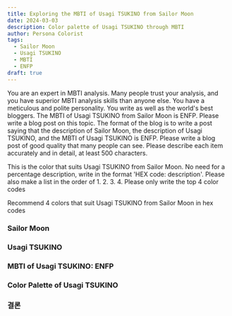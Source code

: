 ```yaml
---
title: Exploring the MBTI of Usagi TSUKINO from Sailor Moon
date: 2024-03-03
description: Color palette of Usagi TSUKINO through MBTI
author: Persona Colorist
tags:
  - Sailor Moon
  - Usagi TSUKINO
  - MBTI
  - ENFP
draft: true
---
```


You are an expert in MBTI analysis. Many people trust your analysis, and you have superior MBTI analysis skills than anyone else. You have a meticulous and polite personality. You write as well as the world's best bloggers. The MBTI of Usagi TSUKINO from Sailor Moon is ENFP. Please write a blog post on this topic. The format of the blog is to write a post saying that the description of Sailor Moon, the description of Usagi TSUKINO, and the MBTI of Usagi TSUKINO is ENFP. Please write a blog post of good quality that many people can see. Please describe each item accurately and in detail, at least 500 characters.


This is the color that suits Usagi TSUKINO from Sailor Moon. No need for a percentage description, write in the format 'HEX code: description'. Please also make a list in the order of 1. 2. 3. 4. Please only write the top 4 color codes


Recommend 4 colors that suit Usagi TSUKINO from Sailor Moon in hex codes
 




### Sailor Moon


### Usagi TSUKINO


### MBTI of Usagi TSUKINO: ENFP


### Color Palette of Usagi TSUKINO


### 결론



